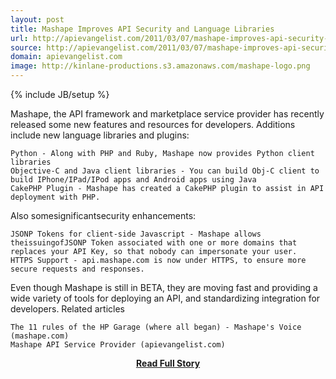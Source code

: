 ```yaml
---
layout: post
title: Mashape Improves API Security and Language Libraries
url: http://apievangelist.com/2011/03/07/mashape-improves-api-security-and-language-libraries/
source: http://apievangelist.com/2011/03/07/mashape-improves-api-security-and-language-libraries/
domain: apievangelist.com
image: http://kinlane-productions.s3.amazonaws.com/mashape-logo.png
---
```

{% include JB/setup %}<p>Mashape, the API framework and marketplace service provider has recently released some new features and resources for developers.
Additions include new language libraries and plugins:

	Python - Along with PHP and Ruby, Mashape now provides Python client libraries
	Objective-C and Java client libraries - You can build Obj-C client to build IPhone/IPad/IPod apps and Android apps using Java
	CakePHP Plugin - Mashape has created a CakePHP plugin to assist in API deployment with PHP.

Also somesignificantsecurity enhancements:

	JSONP Tokens for client-side Javascript - Mashape allows theissuingofJSONP Token associated with one or more domains that replaces your API Key, so that nobody can impersonate your user.
	HTTPS Support - api.mashape.com is now under HTTPS, to ensure more secure requests and responses.

Even though Mashape is still in BETA, they are moving fast and providing a wide variety of tools for deploying an API, and standardizing integration for developers.
Related articles

	The 11 rules of the HP Garage (where all began) - Mashape's Voice (mashape.com)
	Mashape API Service Provider (apievangelist.com)

</p>
<center><p><a href="http://apievangelist.com/2011/03/07/mashape-improves-api-security-and-language-libraries/" style='padding:25px; font-sze:18px; font-weight: bold;'>Read Full Story</a></p></center>
